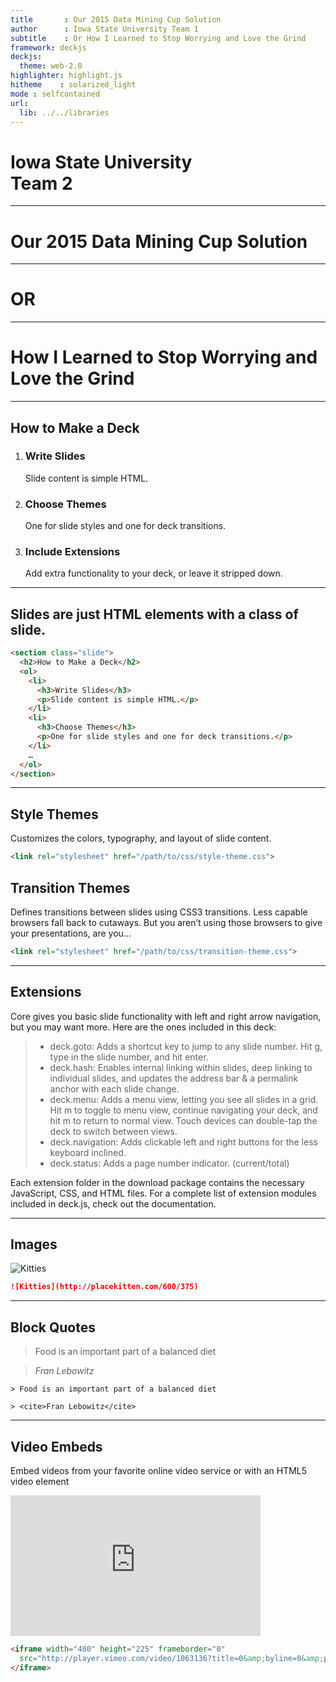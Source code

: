 ```yaml
---
title       : Our 2015 Data Mining Cup Solution
author      : Iowa State University Team 1
subtitle    : Or How I Learned to Stop Worrying and Love the Grind
framework: deckjs
deckjs:
  theme: web-2.0
highlighter: highlight.js
hitheme    : solarized_light
mode : selfcontained
url:
  lib: ../../libraries
---
```


<h1> Iowa State University <br> Team 2 </h1>

---

# Our 2015 Data Mining Cup Solution

---

# OR

---

# How I Learned to Stop Worrying and Love the Grind

---

## How to Make a Deck

1. <h3>Write Slides</h3>
   Slide content is simple HTML.
2. <h3>Choose Themes</h3>
   One for slide styles and one for deck transitions.
3. <h3>Include Extensions</h3>
   Add extra functionality to your deck, or leave it stripped down.

---

## Slides are just HTML elements with a class of slide.

```html
<section class="slide">
  <h2>How to Make a Deck</h2>
  <ol>
    <li>
      <h3>Write Slides</h3>
      <p>Slide content is simple HTML.</p>
    </li>
    <li>
      <h3>Choose Themes</h3>
      <p>One for slide styles and one for deck transitions.</p>
    </li>
    …
  </ol>
</section>
```

---

## Style Themes

Customizes the colors, typography, and layout of slide content.

```html
<link rel="stylesheet" href="/path/to/css/style-theme.css">
```

## Transition Themes

Defines transitions between slides using CSS3 transitions. Less capable browsers fall back to cutaways. But you aren’t using those browsers to give your presentations, are you…

```html
<link rel="stylesheet" href="/path/to/css/transition-theme.css">
```

---

## Extensions

Core gives you basic slide functionality with left and right arrow navigation, but you may want more. Here are the ones included in this deck:

> - deck.goto: Adds a shortcut key to jump to any slide number. Hit g, type in the slide number, and hit enter.
> - deck.hash: Enables internal linking within slides, deep linking to individual slides, and updates the address bar & a permalink anchor with each slide change.
> - deck.menu: Adds a menu view, letting you see all slides in a grid. Hit m to toggle to menu view, continue navigating your deck, and hit m to return to normal view. Touch devices can double-tap the deck to switch between views.
> - deck.navigation: Adds clickable left and right buttons for the less keyboard inclined.
> - deck.status: Adds a page number indicator. (current/total)

<p class='slide'>Each extension folder in the download package contains the necessary JavaScript, CSS, and HTML files. For a complete list of extension modules included in deck.js, check out the documentation.</p>

---

## Images

![Kitties](http://placekitten.com/600/375)

```markdown
![Kitties](http://placekitten.com/600/375)
```

---

## Block Quotes

> Food is an important part of a balanced diet

> <cite>Fran Lebowitz</cite>

```
> Food is an important part of a balanced diet

> <cite>Fran Lebowitz</cite>
```

---

## Video Embeds

Embed videos from your favorite online video service or with an HTML5 video element

<iframe width="400" height="225" frameborder="0"
  src="http://player.vimeo.com/video/1063136?title=0&amp;byline=0&amp;portrait=0" >
</iframe>

```html
<iframe width="400" height="225" frameborder="0"
  src="http://player.vimeo.com/video/1063136?title=0&amp;byline=0&amp;portrait=0" >
</iframe>
```
